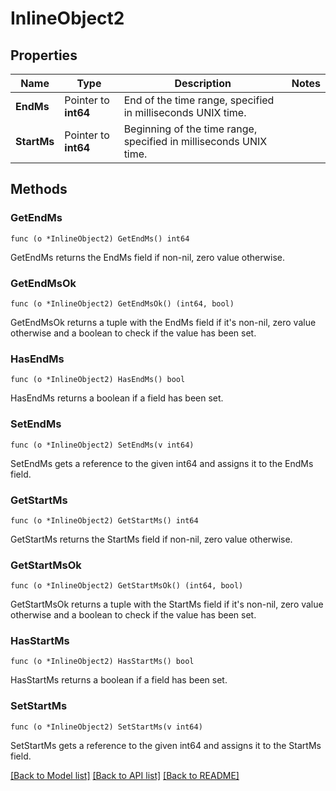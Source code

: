 # InlineObject2

## Properties

Name | Type | Description | Notes
------------ | ------------- | ------------- | -------------
**EndMs** | Pointer to **int64** | End of the time range, specified in milliseconds UNIX time. | 
**StartMs** | Pointer to **int64** | Beginning of the time range, specified in milliseconds UNIX time. | 

## Methods

### GetEndMs

`func (o *InlineObject2) GetEndMs() int64`

GetEndMs returns the EndMs field if non-nil, zero value otherwise.

### GetEndMsOk

`func (o *InlineObject2) GetEndMsOk() (int64, bool)`

GetEndMsOk returns a tuple with the EndMs field if it's non-nil, zero value otherwise
and a boolean to check if the value has been set.

### HasEndMs

`func (o *InlineObject2) HasEndMs() bool`

HasEndMs returns a boolean if a field has been set.

### SetEndMs

`func (o *InlineObject2) SetEndMs(v int64)`

SetEndMs gets a reference to the given int64 and assigns it to the EndMs field.

### GetStartMs

`func (o *InlineObject2) GetStartMs() int64`

GetStartMs returns the StartMs field if non-nil, zero value otherwise.

### GetStartMsOk

`func (o *InlineObject2) GetStartMsOk() (int64, bool)`

GetStartMsOk returns a tuple with the StartMs field if it's non-nil, zero value otherwise
and a boolean to check if the value has been set.

### HasStartMs

`func (o *InlineObject2) HasStartMs() bool`

HasStartMs returns a boolean if a field has been set.

### SetStartMs

`func (o *InlineObject2) SetStartMs(v int64)`

SetStartMs gets a reference to the given int64 and assigns it to the StartMs field.


[[Back to Model list]](../README.md#documentation-for-models) [[Back to API list]](../README.md#documentation-for-api-endpoints) [[Back to README]](../README.md)


